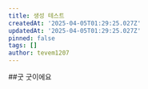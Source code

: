 ```yaml
---
title: 생성 테스트
createdAt: '2025-04-05T01:29:25.027Z'
updatedAt: '2025-04-05T01:29:25.027Z'
pinned: false
tags: []
author: tevem1207
---
```

##굿
굿이에요
